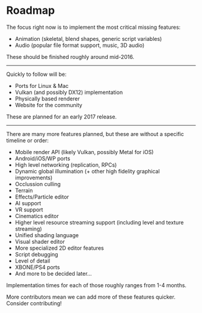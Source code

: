# Roadmap

The focus right now is to implement the most critical missing features:
 - Animation (skeletal, blend shapes, generic script variables)
 - Audio (popular file format support, music, 3D audio)
 
These should be finished roughly around mid-2016.

---------------------------------------------------

Quickly to follow will be:
 - Ports for Linux & Mac
 - Vulkan (and possibly DX12) implementation
 - Physically based renderer
 - Website for the community
 
These are planned for an early 2017 release.

---------------------------------------------------

There are many more features planned, but these are without a specific timeline or order:
 - Mobile render API (likely Vulkan, possibly Metal for iOS)
 - Android/iOS/WP ports
 - High level networking (replication, RPCs)
 - Dynamic global illumination (+ other high fidelity graphical improvements)
 - Occlussion culling
 - Terrain
 - Effects/Particle editor
 - AI support
 - VR support
 - Cinematics editor
 - Higher level resource streaming support (including level and texture streaming)
 - Unified shading language
 - Visual shader editor
 - More specialized 2D editor features
 - Script debugging
 - Level of detail
 - XBONE/PS4 ports
 - And more to be decided later...
 
Implementation times for each of those roughly ranges from 1-4 months.

More contributors mean we can add more of these features quicker. Consider contributing!